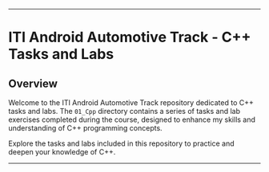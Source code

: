 
---

# ITI Android Automotive Track - C++ Tasks and Labs

## Overview

Welcome to the ITI Android Automotive Track repository dedicated to C++ tasks and labs. The `01_Cpp` directory contains a series of tasks and lab exercises completed during the course, designed to enhance my skills and understanding of C++ programming concepts.

Explore the tasks and labs included in this repository to practice and deepen your knowledge of C++.

---